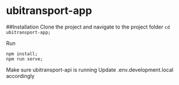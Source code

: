 # ubitransport-app
##Installation
Clone the project and navigate to the project folder
`cd ubitransport-app;`

Run

```
npm install;
npm run serve;
```

Make sure ubitransport-api is running
Update .env.development.local accordingly

